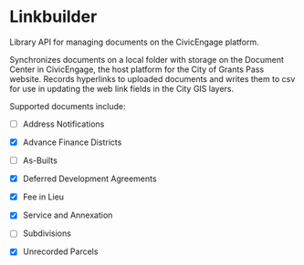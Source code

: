 # Linkbuilder #

Library API for managing documents on the CivicEngage platform.

Synchronizes documents on a local folder with storage on the Document Center in CivicEngage, the host platform for the City of Grants Pass website.  Records hyperlinks to uploaded documents and writes them to csv for use in updating the web link fields in the City GIS layers.

Supported documents include:

- [ ] Address Notifications
- [X] Advance Finance Districts
- [ ] As-Builts
- [X] Deferred Development Agreements
- [X] Fee in Lieu
- [X] Service and Annexation
- [ ] Subdivisions
- [X] Unrecorded Parcels

